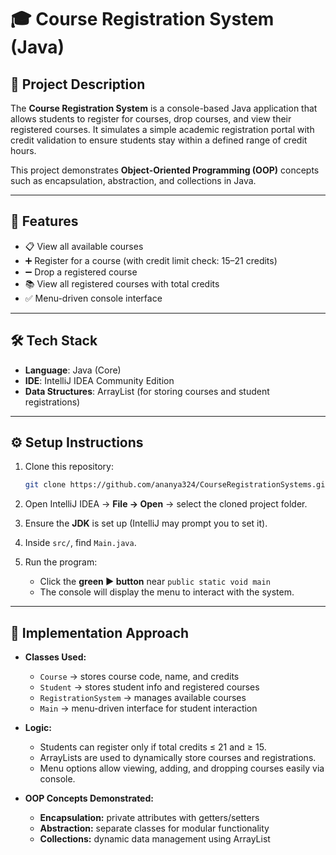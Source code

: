 # 🎓 Course Registration System (Java)

## 📌 Project Description

The **Course Registration System** is a console-based Java application that allows students to register for courses, drop courses, and view their registered courses.
It simulates a simple academic registration portal with credit validation to ensure students stay within a defined range of credit hours.

This project demonstrates **Object-Oriented Programming (OOP)** concepts such as encapsulation, abstraction, and collections in Java.

---

## 🚀 Features

* 📋 View all available courses
* ➕ Register for a course (with credit limit check: 15–21 credits)
* ➖ Drop a registered course
* 📚 View all registered courses with total credits
* ✅ Menu-driven console interface

---

## 🛠 Tech Stack

* **Language**: Java (Core)
* **IDE**: IntelliJ IDEA Community Edition
* **Data Structures**: ArrayList (for storing courses and student registrations)

---

## ⚙️ Setup Instructions

1. Clone this repository:

   ```bash
   git clone https://github.com/ananya324/CourseRegistrationSystems.git
   ```
2. Open IntelliJ IDEA → **File → Open** → select the cloned project folder.
3. Ensure the **JDK** is set up (IntelliJ may prompt you to set it).
4. Inside `src/`, find `Main.java`.
5. Run the program:

   * Click the **green ▶ button** near `public static void main`
   * The console will display the menu to interact with the system.

---

## 📖 Implementation Approach

* **Classes Used:**

  * `Course` → stores course code, name, and credits
  * `Student` → stores student info and registered courses
  * `RegistrationSystem` → manages available courses
  * `Main` → menu-driven interface for student interaction

* **Logic:**

  * Students can register only if total credits ≤ 21 and ≥ 15.
  * ArrayLists are used to dynamically store courses and registrations.
  * Menu options allow viewing, adding, and dropping courses easily via console.

* **OOP Concepts Demonstrated:**

  * **Encapsulation:** private attributes with getters/setters
  * **Abstraction:** separate classes for modular functionality
  * **Collections:** dynamic data management using ArrayList

